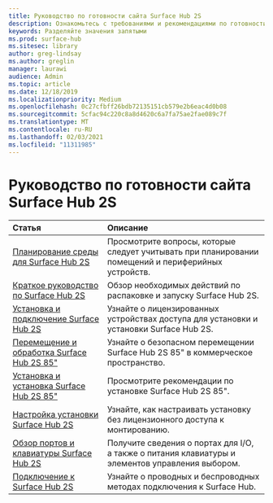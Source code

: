 ```yaml
---
title: Руководство по готовности сайта Surface Hub 2S
description: Ознакомьтесь с требованиями и рекомендациями по готовности сайта для Surface Hub 2S.
keywords: Разделяйте значения запятыми
ms.prod: surface-hub
ms.sitesec: library
author: greg-lindsay
ms.author: greglin
manager: laurawi
audience: Admin
ms.topic: article
ms.date: 12/18/2019
ms.localizationpriority: Medium
ms.openlocfilehash: 0c27cfbff26bdb72135151cb579e2b6eac4d0b08
ms.sourcegitcommit: 5cfac94c220c8a8d4620c6a7fa75ae2fae089c7f
ms.translationtype: MT
ms.contentlocale: ru-RU
ms.lasthandoff: 02/03/2021
ms.locfileid: "11311985"
---
```

# Руководство по готовности сайта Surface Hub 2S

| Статья | Описание |
|:-------|:-------|
| [Планирование среды для Surface Hub 2S](surface-hub-2s-site-planning.md) | Просмотрите вопросы, которые следует учитывать при планировании помещений и периферийных устройств. |
| [Краткое руководство по Surface Hub 2S](surface-hub-2s-quick-start.md) | Обзор необходимых действий по распаковке и запуску Surface Hub 2S. |
| [Установка и подключение Surface Hub 2S](surface-hub-2s-install-mount.md) | Узнайте о лицензированных устройствах доступа для установки и установки Surface Hub 2S. |
| [Перемещение и обработка Surface Hub 2S 85"](hub-move.md) | Узнайте о безопасном перемещении Surface Hub 2S 85" в коммерческое пространство.  |
| [Установка и установка Surface Hub 2S 85"](surface-hub-2s-install-mount.md) | Просмотрите рекомендации по установке Surface Hub 2S 85". |
| [Настройка установки Surface Hub 2S](surface-hub-2s-custom-install.md) | Узнайте, как настраивать установку без лицензионного доступа к монтированию.|
| [Обзор портов и клавиатуры Surface Hub 2S](surface-hub-2s-port-keypad-overview.md) | Получите сведения о портах для I/O, а также о питания клавиатуры и элементов управления выбором. |
| [Подключение к Surface Hub 2S](surface-hub-2s-connect.md) | Узнайте о проводных и беспроводных методах подключения к Surface Hub.|
